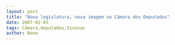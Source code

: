 ```yaml
---
layout: post
title: "Nova legislatura, nova imagem na Câmara dos Deputados"
date: 2007-02-03
tags: Câmara,deputados,Sinovac
author: None
---
```

 